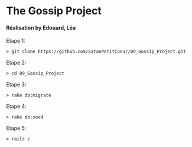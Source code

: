 <h1>The Gossip Project</h1>
<h4>Réalisation by Edouard, Léa</h4>

Etape 1:   

    > git clone https://github.com/SatanPetitCoeur/09_Gossip_Project.git

Etape 2: 

    > cd 09_Gossip_Project
    
Etape 3:

    > rake db:migrate 
     
Etape 4:

    > rake db:seed 
   
Etape 5:  

    > rails c
